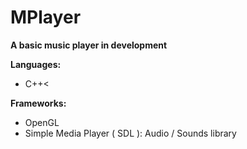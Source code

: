 <h1> MPlayer </h1>
<b>A basic music player in development</b></br>

<b>Languages:</b>
- C++<

<b>Frameworks:</b>
- OpenGL
- Simple Media Player ( SDL ): Audio / Sounds library

